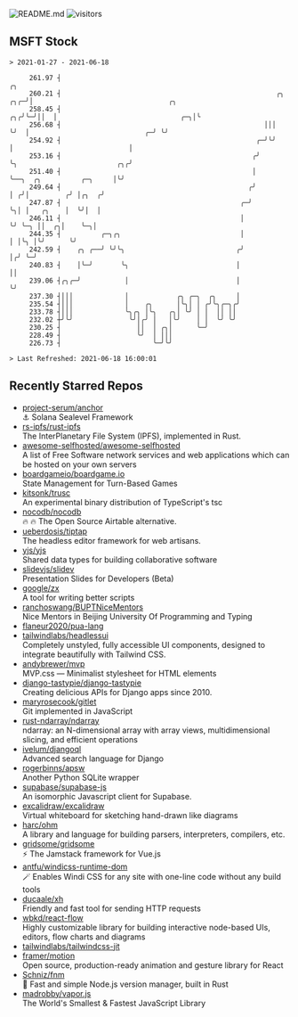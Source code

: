 ![README.md](https://github.com/Gerhut/Gerhut/workflows/README.md/badge.svg)
![visitors](https://visitors.vercel.app/Gerhut/Gerhut?token=8cf69d1f6813d272ef062726b6070c9be4ff72038cfe5a7ded7384a8da65d866)

## MSFT Stock

```
> 2021-01-27 - 2021-06-18

     261.97 ┤                                                             ╭╮                                     
     260.21 ┤                                                      ╭╮ ╭╮╭─╯│                                  ╭╮ 
     258.45 ┤                                                   ╭╮╭╯╰─╯││  │                               ╭─╮│╰ 
     256.68 ┤                                                   │││    ╰╯  │                             ╭─╯ ╰╯  
     254.92 ┤                                                 ╭─╯╰╯        │                             │       
     253.16 ┤                                                ╭╯            ╰╮                         ╭╮╭╯       
     251.40 ┤                                                │              ╰──╮  ╭╮          ╭─╮     │╰╯        
     249.64 ┤                                               ╭╯                 │ ╭╯│         ╭╯ │╭╮  ╭╯          
     247.87 ┤                                             ╭─╯                  ╰╮│ │   ╭╮    │  ╰╯│  │           
     246.11 ┤                                             │                     ╰╯ ╰─╮ ││  ╭╮│    ╰─╮│           
     244.35 ┤          ╭─╮╭╮                              │                          │ │╰╮ │╰╯      ╰╯           
     242.59 ┤    ╭╮ ╭──╯ ╰╯╰╮                            ╭╯                          │╭╯ ╰─╯                     
     240.83 ┤    │╰─╯       ╰╮                           │                           ││                          
     239.06 ┤╭╮╭─╯           │                           │                           ╰╯                          
     237.30 ┤│││             │            ╭╮ ╭─╮  ╭╮     │                                                       
     235.54 ┤│││             │    ╭╮      │╰╮│ │ ╭╯╰╮╭─╮╭╯                                                       
     233.78 ┤│││             ╰╮╭╮ │╰╮   ╭╮│ ╰╯ │ │  ││ ││                                                        
     232.02 ┼╯╰╯              ╰╯│╭╯ │   │╰╯    │ │  ╰╯ ╰╯                                                        
     230.25 ┤                   ││  │ ╭╮│      ╰─╯                                                               
     228.49 ┤                   ╰╯  │ │││                                                                        
     226.73 ┤                       ╰─╯╰╯                                                                        

> Last Refreshed: 2021-06-18 16:00:01
```

## Recently Starred Repos

- [project-serum/anchor](https://github.com/project-serum/anchor)  
  ⚓ Solana Sealevel Framework
- [rs-ipfs/rust-ipfs](https://github.com/rs-ipfs/rust-ipfs)  
  The InterPlanetary File System (IPFS), implemented in Rust.
- [awesome-selfhosted/awesome-selfhosted](https://github.com/awesome-selfhosted/awesome-selfhosted)  
  A list of Free Software network services and web applications which can be hosted on your own servers
- [boardgameio/boardgame.io](https://github.com/boardgameio/boardgame.io)  
  State Management for Turn-Based Games
- [kitsonk/trusc](https://github.com/kitsonk/trusc)  
  An experimental binary distribution of TypeScript's tsc
- [nocodb/nocodb](https://github.com/nocodb/nocodb)  
  🔥 🔥  The Open Source Airtable alternative. 
- [ueberdosis/tiptap](https://github.com/ueberdosis/tiptap)  
  The headless editor framework for web artisans.
- [yjs/yjs](https://github.com/yjs/yjs)  
  Shared data types for building collaborative software
- [slidevjs/slidev](https://github.com/slidevjs/slidev)  
  Presentation Slides for Developers (Beta)
- [google/zx](https://github.com/google/zx)  
  A tool for writing better scripts
- [ranchoswang/BUPTNiceMentors](https://github.com/ranchoswang/BUPTNiceMentors)  
  Nice Mentors in Beijing University Of Programming and Typing 
- [flaneur2020/pua-lang](https://github.com/flaneur2020/pua-lang)  
- [tailwindlabs/headlessui](https://github.com/tailwindlabs/headlessui)  
  Completely unstyled, fully accessible UI components, designed to integrate beautifully with Tailwind CSS.
- [andybrewer/mvp](https://github.com/andybrewer/mvp)  
  MVP.css — Minimalist stylesheet for HTML elements
- [django-tastypie/django-tastypie](https://github.com/django-tastypie/django-tastypie)  
  Creating delicious APIs for Django apps since 2010.
- [maryrosecook/gitlet](https://github.com/maryrosecook/gitlet)  
  Git implemented in JavaScript
- [rust-ndarray/ndarray](https://github.com/rust-ndarray/ndarray)  
  ndarray: an N-dimensional array with array views, multidimensional slicing, and efficient operations
- [ivelum/djangoql](https://github.com/ivelum/djangoql)  
  Advanced search language for Django
- [rogerbinns/apsw](https://github.com/rogerbinns/apsw)  
  Another Python SQLite wrapper
- [supabase/supabase-js](https://github.com/supabase/supabase-js)  
  An isomorphic Javascript client for Supabase.
- [excalidraw/excalidraw](https://github.com/excalidraw/excalidraw)  
  Virtual whiteboard for sketching hand-drawn like diagrams
- [harc/ohm](https://github.com/harc/ohm)  
  A library and language for building parsers, interpreters, compilers, etc.
- [gridsome/gridsome](https://github.com/gridsome/gridsome)  
  ⚡️ The Jamstack framework for Vue.js
- [antfu/windicss-runtime-dom](https://github.com/antfu/windicss-runtime-dom)  
  🪄 Enables Windi CSS for any site with one-line code without any build tools 
- [ducaale/xh](https://github.com/ducaale/xh)  
  Friendly and fast tool for sending HTTP requests
- [wbkd/react-flow](https://github.com/wbkd/react-flow)  
  Highly customizable library for building interactive node-based UIs, editors, flow charts and diagrams 
- [tailwindlabs/tailwindcss-jit](https://github.com/tailwindlabs/tailwindcss-jit)  
- [framer/motion](https://github.com/framer/motion)  
  Open source, production-ready animation and gesture library for React
- [Schniz/fnm](https://github.com/Schniz/fnm)  
  🚀 Fast and simple Node.js version manager, built in Rust
- [madrobby/vapor.js](https://github.com/madrobby/vapor.js)  
  The World's Smallest & Fastest JavaScript Library
